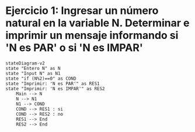 # Ejercicio 1: Ingresar un número natural en la variable N. Determinar e imprimir un mensaje informando si 'N es PAR' o si 'N es IMPAR'

```mermaid
stateDiagram-v2
state "Entero N" as N
state "Input N" as N1
state "if (N%2)==0" as COND
state "Imprimir: 'N es PAR'" as RES1
state "Imprimir: 'N es IMPAR'" as RES2
    Main --> N
    N --> N1
    N1 --> COND
    COND --> RES1 : si
    COND --> RES2 : no
    RES1 --> End
    RES2 --> End
```
